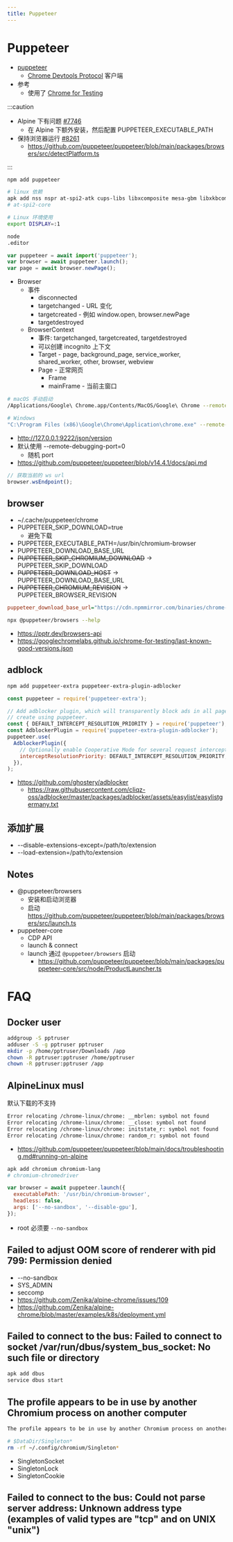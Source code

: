 ```yaml
---
title: Puppeteer
---
```


# Puppeteer

- [puppeteer](https://github.com/puppeteer/puppeteer)
  - [Chrome Devtools Protocol](./chrome-headless.md) 客户端
- 参考
  - 使用了 [Chrome for Testing](./chrome-for-testing.md)

:::caution

- Alpine 下有问题 [#7746](https://github.com/puppeteer/puppeteer/issues/7746)
  - 在 Alpine 下额外安装，然后配置 PUPPETEER_EXECUTABLE_PATH
- 保持浏览器运行 [#8261](https://github.com/puppeteer/puppeteer/issues/8261)
  - https://github.com/puppeteer/puppeteer/blob/main/packages/browsers/src/detectPlatform.ts

:::

```bash
npm add puppeteer

# linux 依赖
apk add nss nspr at-spi2-atk cups-libs libxcomposite mesa-gbm libxkbcommon pango cairo alsa-lib
# at-spi2-core

# Linux 环境使用
export DISPLAY=:1

node
.editor
```

```js
var puppeteer = await import('puppeteer');
var browser = await puppeteer.launch();
var page = await browser.newPage();
```

- Browser
  - 事件
    - disconnected
    - targetchanged - URL 变化
    - targetcreated - 例如 window.open, browser.newPage
    - targetdestroyed
  - BrowserContext
    - 事件: targetchanged, targetcreated, targetdestroyed
    - 可以创建 incognito 上下文
    - Target - page, background_page, service_worker, shared_worker, other, browser, webview
    - Page - 正常网页
      - Frame
      - mainFrame - 当前主窗口

```bash
# macOS 手动启动
/Applications/Google\ Chrome.app/Contents/MacOS/Google\ Chrome --remote-debugging-port=9222 --no-first-run --no-default-browser-check --user-data-dir=$(mktemp -d -t 'chrome-remote_data_dir')

# Windows
"C:\Program Files (x86)\Google\Chrome\Application\chrome.exe" --remote-debugging-port=9222
```

- http://127.0.0.1:9222/json/version
- 默认使用 --remote-debugging-port=0
  - 随机 port
- https://github.com/puppeteer/puppeteer/blob/v14.4.1/docs/api.md

```js
// 获取当前的 ws url
browser.wsEndpoint();
```

## browser

- ~/.cache/puppeteer/chrome
- PUPPETEER_SKIP_DOWNLOAD=true
  - 避免下载
- PUPPETEER_EXECUTABLE_PATH=/usr/bin/chromium-browser
- PUPPETEER_DOWNLOAD_BASE_URL
- ~~PUPPETEER_SKIP_CHROMIUM_DOWNLOAD~~ -> PUPPETEER_SKIP_DOWNLOAD
- ~~PUPPETEER_DOWNLOAD_HOST~~ -> PUPPETEER_DOWNLOAD_BASE_URL
- ~~PUPPETEER_CHROMIUM_REVISION~~ -> PUPPETEER_BROWSER_REVISION

```ini title=".npmrc"
puppeteer_download_base_url="https://cdn.npmmirror.com/binaries/chrome-for-testing"
```

```bash
npx @puppeteer/browsers --help
```

- https://pptr.dev/browsers-api
- https://googlechromelabs.github.io/chrome-for-testing/last-known-good-versions.json

## adblock

```bash
npm add puppeteer-extra puppeteer-extra-plugin-adblocker
```

```js
const puppeteer = require('puppeteer-extra');

// Add adblocker plugin, which will transparently block ads in all pages you
// create using puppeteer.
const { DEFAULT_INTERCEPT_RESOLUTION_PRIORITY } = require('puppeteer');
const AdblockerPlugin = require('puppeteer-extra-plugin-adblocker');
puppeteer.use(
  AdblockerPlugin({
    // Optionally enable Cooperative Mode for several request interceptors
    interceptResolutionPriority: DEFAULT_INTERCEPT_RESOLUTION_PRIORITY,
  }),
);
```

- https://github.com/ghostery/adblocker
  - https://raw.githubusercontent.com/cliqz-oss/adblocker/master/packages/adblocker/assets/easylist/easylistgermany.txt

## 添加扩展

- --disable-extensions-except=/path/to/extension
- --load-extension=/path/to/extension

## Notes

- @puppeteer/browsers
  - 安装和启动浏览器
  - 启动 https://github.com/puppeteer/puppeteer/blob/main/packages/browsers/src/launch.ts
- puppeteer-core
  - CDP API
  - launch & connect
  - launch 通过 `@puppeteer/browsers` 启动
    - https://github.com/puppeteer/puppeteer/blob/main/packages/puppeteer-core/src/node/ProductLauncher.ts

# FAQ

## Docker user

```bash
addgroup -S pptruser
adduser -S -g pptruser pptruser
mkdir -p /home/pptruser/Downloads /app
chown -R pptruser:pptruser /home/pptruser
chown -R pptruser:pptruser /app
```

## AlpineLinux musl

默认下载的不支持

```bash
Error relocating /chrome-linux/chrome: __mbrlen: symbol not found
Error relocating /chrome-linux/chrome: __close: symbol not found
Error relocating /chrome-linux/chrome: initstate_r: symbol not found
Error relocating /chrome-linux/chrome: random_r: symbol not found
```

- https://github.com/puppeteer/puppeteer/blob/main/docs/troubleshooting.md#running-on-alpine

```bash
apk add chromium chromium-lang
# chromium-chromedriver
```

```js
var browser = await puppeteer.launch({
  executablePath: '/usr/bin/chromium-browser',
  headless: false,
  args: ['--no-sandbox', '--disable-gpu'],
});
```

- root 必须要 `--no-sandbox`

## Failed to adjust OOM score of renderer with pid 799: Permission denied

- --no-sandbox
- SYS_ADMIN
- seccomp
- https://github.com/Zenika/alpine-chrome/issues/109
- https://github.com/Zenika/alpine-chrome/blob/master/examples/k8s/deployment.yml

## Failed to connect to the bus: Failed to connect to socket /var/run/dbus/system_bus_socket: No such file or directory

```bash
apk add dbus
service dbus start
```

## The profile appears to be in use by another Chromium process on another computer

```txt
The profile appears to be in use by another Chromium process on another computer. Chromium has locked the profile so that it doesn't get corrupted. If you are sure no other processes are using this profile, you can unlock the profile and relaunch Chromium.
```

```bash
# $DataDir/Singleton*
rm -rf ~/.config/chromium/Singleton*
```

- SingletonSocket
- SingletonLock
- SingletonCookie

## Failed to connect to the bus: Could not parse server address: Unknown address type (examples of valid types are "tcp" and on UNIX "unix")

